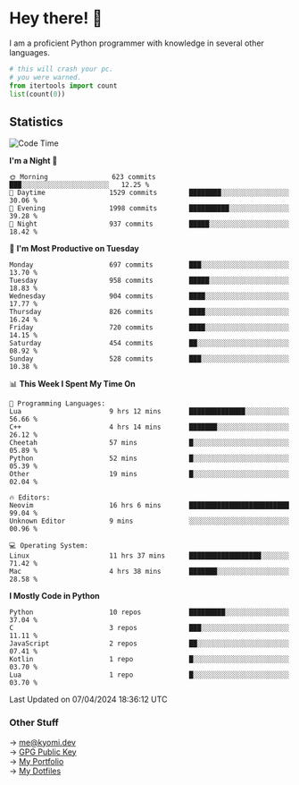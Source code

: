 # Hey there! 👋

I am a proficient Python programmer with knowledge in several other languages.

```py
# this will crash your pc.
# you were warned.
from itertools import count
list(count(0))
```

## Statistics
<!--START_SECTION:waka-->
![Code Time](http://img.shields.io/badge/Code%20Time-961%20hrs-blue)

**I'm a Night 🦉** 

```text
🌞 Morning                623 commits         ███░░░░░░░░░░░░░░░░░░░░░░   12.25 % 
🌆 Daytime                1529 commits        ████████░░░░░░░░░░░░░░░░░   30.06 % 
🌃 Evening                1998 commits        ██████████░░░░░░░░░░░░░░░   39.28 % 
🌙 Night                  937 commits         █████░░░░░░░░░░░░░░░░░░░░   18.42 % 
```
📅 **I'm Most Productive on Tuesday** 

```text
Monday                   697 commits         ███░░░░░░░░░░░░░░░░░░░░░░   13.70 % 
Tuesday                  958 commits         █████░░░░░░░░░░░░░░░░░░░░   18.83 % 
Wednesday                904 commits         ████░░░░░░░░░░░░░░░░░░░░░   17.77 % 
Thursday                 826 commits         ████░░░░░░░░░░░░░░░░░░░░░   16.24 % 
Friday                   720 commits         ████░░░░░░░░░░░░░░░░░░░░░   14.15 % 
Saturday                 454 commits         ██░░░░░░░░░░░░░░░░░░░░░░░   08.92 % 
Sunday                   528 commits         ███░░░░░░░░░░░░░░░░░░░░░░   10.38 % 
```


📊 **This Week I Spent My Time On** 

```text
💬 Programming Languages: 
Lua                      9 hrs 12 mins       ██████████████░░░░░░░░░░░   56.66 % 
C++                      4 hrs 14 mins       ███████░░░░░░░░░░░░░░░░░░   26.12 % 
Cheetah                  57 mins             █░░░░░░░░░░░░░░░░░░░░░░░░   05.89 % 
Python                   52 mins             █░░░░░░░░░░░░░░░░░░░░░░░░   05.39 % 
Other                    19 mins             █░░░░░░░░░░░░░░░░░░░░░░░░   02.04 % 

🔥 Editors: 
Neovim                   16 hrs 6 mins       █████████████████████████   99.04 % 
Unknown Editor           9 mins              ░░░░░░░░░░░░░░░░░░░░░░░░░   00.96 % 

💻 Operating System: 
Linux                    11 hrs 37 mins      ██████████████████░░░░░░░   71.42 % 
Mac                      4 hrs 38 mins       ███████░░░░░░░░░░░░░░░░░░   28.58 % 
```

**I Mostly Code in Python** 

```text
Python                   10 repos            █████████░░░░░░░░░░░░░░░░   37.04 % 
C                        3 repos             ███░░░░░░░░░░░░░░░░░░░░░░   11.11 % 
JavaScript               2 repos             ██░░░░░░░░░░░░░░░░░░░░░░░   07.41 % 
Kotlin                   1 repo              █░░░░░░░░░░░░░░░░░░░░░░░░   03.70 % 
Lua                      1 repo              █░░░░░░░░░░░░░░░░░░░░░░░░   03.70 % 
```




 Last Updated on 07/04/2024 18:36:12 UTC
<!--END_SECTION:waka-->

### Other Stuff

→ [me@kyomi.dev](mailto:me@kyomi.dev)\
→ [GPG Public Key](https://github.com/bitterteriyaki.gpg)\
→ [My Portfolio](https://kyomi.dev)\
→ [My Dotfiles](https://github.com/bitterteriyaki/dotfiles)
